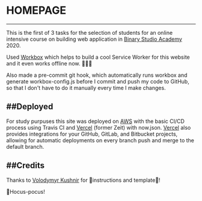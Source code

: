 # HOMEPAGE
---
This is the first of 3 tasks for the selection of students for an online intensive course 
on building web application in [Binary Studio Academy](https://academy.binary-studio.com/en) 2020.

Used [Workbox](https://developers.google.com/web/tools/workbox) which helps to build a cool Service Worker for this website and it even works offline now. 💪🤘😜 

Also made a pre-commit git hook, which automatically runs workbox and generate workbox-config.js before I commit 
and push my code to GitHub, so that I don't have to do it manually every time I make changes.

##Deployed 
---
For study purpuses this site was deployed on [AWS](http://coinlawyer.github.io-homepage-production.s3-website.eu-central-1.amazonaws.com/) with the basic CI/CD process using Travis CI 
and [Vercel](https://homepage-ebon.now.sh/) (former Zeit) with now.json. ​​[Vercel](https://vercel.com/docs/v2/git-integrations) also provides integrations for your GitHub, GitLab, and Bitbucket projects, allowing for automatic deployments on every branch push and merge to the default branch.

##Credits 
---
Thanks to [Volodymyr Kushnir](https://volodymyrkushnir.com/) for 🧠instructions and template👊!


🧙Hocus-pocus!
